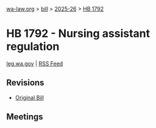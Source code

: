 [wa-law.org](/) > [bill](/bill/) > [2025-26](/bill/2025-26/) > [HB 1792](/bill/2025-26/hb/1792/)

# HB 1792 - Nursing assistant regulation
[leg.wa.gov](https://app.leg.wa.gov/billsummary?BillNumber=1792&Year=2025&Initiative=false) | [RSS Feed](./rss.xml)

## Revisions
* [Original Bill](1/)

## Meetings